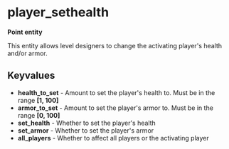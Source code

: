 # player_sethealth

**Point entity**

This entity allows level designers to change the activating player's health and/or armor.

## Keyvalues

* **health_to_set** - Amount to set the player's health to. Must be in the range **[1, 100]**
* **armor_to_set** - Amount to set the player's armor to. Must be in the range **[0, 100]**
* **set_health** - Whether to set the player's health
* **set_armor** - Whether to set the player's armor
* **all_players** - Whether to affect all players or the activating player
